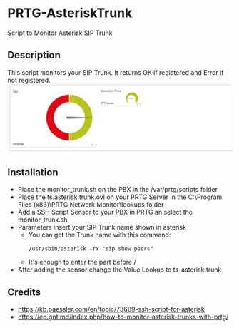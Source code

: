 # PRTG-AsteriskTrunk
Script to Monitor Asterisk SIP Trunk

## Description
This script monitors your SIP Trunk. It returns OK if registered and Error if not registered.
![PRTG Screenshot](/screenshots/prtg.png?raw=true "PRTG Screenshot")

## Installation
* Place the monitor_trunk.sh on the PBX in the /var/prtg/scripts folder
* Place the ts.asterisk.trunk.ovl on your PRTG Server in the C:\Program Files (x86)\PRTG Network Monitor\lookups folder
* Add a SSH Script Sensor to your PBX in PRTG an select the monitor_trunk.sh
* Parameters insert your SIP Trunk name shown in asterisk
	* You can get the Trunk name with this command: 
  		```
  		/usr/sbin/asterisk -rx "sip show peers"
  		```
  	* It's enough to enter the part before /
* After adding the sensor change the Value Lookup to ts-asterisk.trunk

## Credits
- <https://kb.paessler.com/en/topic/73689-ssh-script-for-asterisk>
- <https://ep.gnt.md/index.php/how-to-monitor-asterisk-trunks-with-prtg/>
